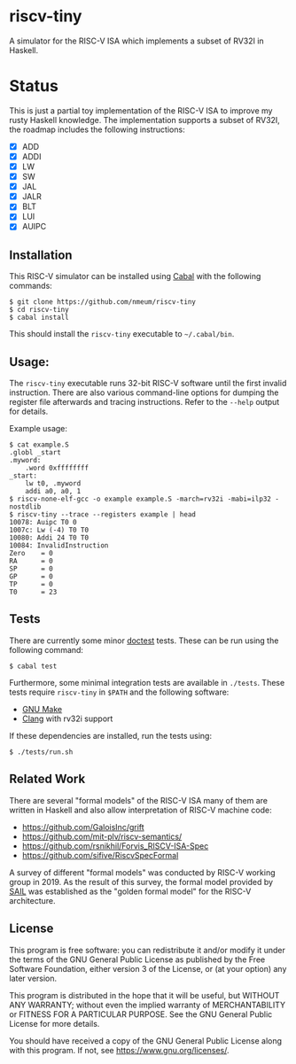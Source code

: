 # riscv-tiny

A simulator for the RISC-V ISA which implements a subset of RV32I in Haskell.

# Status

This is just a partial toy implementation of the RISC-V ISA to improve my rusty Haskell knowledge.
The implementation supports a subset of RV32I, the roadmap includes the following instructions:

* [x] ADD
* [x] ADDI
* [x] LW
* [x] SW
* [x] JAL
* [x] JALR
* [x] BLT
* [x] LUI
* [x] AUIPC

## Installation

This RISC-V simulator can be installed using [Cabal][cabal web] with the following commands:

	$ git clone https://github.com/nmeum/riscv-tiny
	$ cd riscv-tiny
	$ cabal install

This should install the `riscv-tiny` executable to `~/.cabal/bin`.

## Usage:

The `riscv-tiny` executable runs 32-bit RISC-V software until the first invalid instruction.
There are also various command-line options for dumping the register file afterwards and tracing instructions.
Refer to the `--help` output for details.

Example usage:

	$ cat example.S
	.globl _start
	.myword:
		.word 0xffffffff
	_start:
		lw t0, .myword
		addi a0, a0, 1
	$ riscv-none-elf-gcc -o example example.S -march=rv32i -mabi=ilp32 -nostdlib
	$ riscv-tiny --trace --registers example | head
	10078: Auipc T0 0
	1007c: Lw (-4) T0 T0
	10080: Addi 24 T0 T0
	10084: InvalidInstruction
	Zero    = 0
	RA      = 0
	SP      = 0
	GP      = 0
	TP      = 0
	T0      = 23

## Tests

There are currently some minor [doctest][doctest github] tests.
These can be run using the following command:

	$ cabal test

Furthermore, some minimal integration tests are available in `./tests`.
These tests require `riscv-tiny` in `$PATH` and the following software:

* [GNU Make][make web]
* [Clang][clang web] with rv32i support

If these dependencies are installed, run the tests using:

	$ ./tests/run.sh

## Related Work

There are several "formal models" of the RISC-V ISA many of them are
written in Haskell and also allow interpretation of RISC-V machine code:

* https://github.com/GaloisInc/grift
* https://github.com/mit-plv/riscv-semantics/
* https://github.com/rsnikhil/Forvis_RISCV-ISA-Spec
* https://github.com/sifive/RiscvSpecFormal

A survey of different "formal models" was conducted by RISC-V working
group in 2019. As the result of this survey, the formal model provided
by [SAIL](https://github.com/rems-project/sail/) was established
as the "golden formal model" for the RISC-V architecture.

## License

This program is free software: you can redistribute it and/or modify it
under the terms of the GNU General Public License as published by the
Free Software Foundation, either version 3 of the License, or (at your
option) any later version.

This program is distributed in the hope that it will be useful, but
WITHOUT ANY WARRANTY; without even the implied warranty of
MERCHANTABILITY or FITNESS FOR A PARTICULAR PURPOSE. See the GNU General
Public License for more details.

You should have received a copy of the GNU General Public License along
with this program. If not, see <https://www.gnu.org/licenses/>.

[doctest github]: https://github.com/sol/doctest-haskell
[cabal web]: https://www.haskell.org/cabal/
[make web]: https://www.gnu.org/software/make
[clang web]: https://clang.llvm.org/
